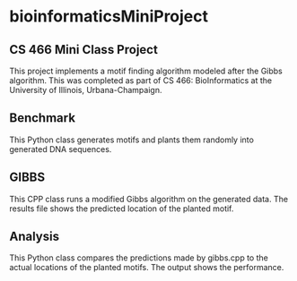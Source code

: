 # bioinformaticsMiniProject
CS 466 Mini Class Project
-------------------------

This project implements a motif finding algorithm modeled after the Gibbs algorithm. This was completed as part of CS 466: BioInformatics
at the University of Illinois, Urbana-Champaign. 

Benchmark
-------------------------
This Python class generates motifs and plants them randomly into generated DNA sequences.

GIBBS
-------------------------
This CPP class runs a modified Gibbs algorithm on the generated data. The results file
shows the predicted location of the planted motif.

Analysis
-------------------------
This Python class compares the predictions made by gibbs.cpp to the actual locations of the
planted motifs. The output shows the performance. 

